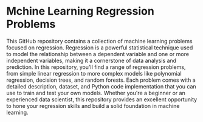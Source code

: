 # Mchine Learning Regression Problems
This GitHub repository contains a collection of machine learning problems focused on regression. Regression is a powerful statistical technique used to model the relationship between a dependent variable and one or more independent variables, making it a cornerstone of data analysis and prediction. In this repository, you'll find a range of regression problems, from simple linear regression to more complex models like polynomial regression, decision trees, and random forests. Each problem comes with a detailed description, dataset, and Python code implementation that you can use to train and test your own models. Whether you're a beginner or an experienced data scientist, this repository provides an excellent opportunity to hone your regression skills and build a solid foundation in machine learning.
